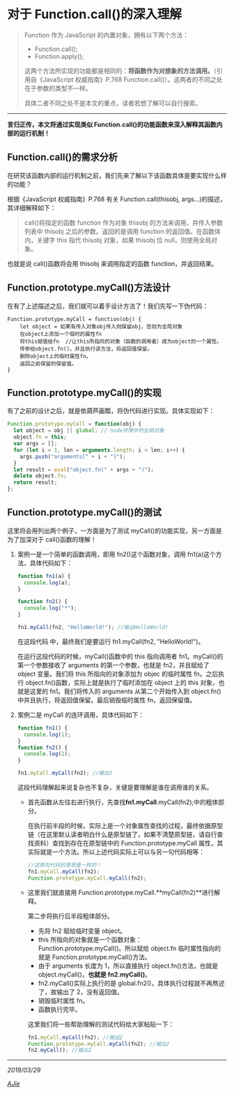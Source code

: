 # 对于 Function.call()的深入理解

> Function 作为 JavaScript 的内置对象，拥有以下两个方法：
>
> - Function.call();
> - Function.apply();
>
> 这两个方法所实现的功能都是相同的：**将函数作为对想象的方法调用。**（引用自《JavaScript 权威指南》P.768 Function.call()）。这两者的不同之处在于参数的类型不一样。
>
> 具体二者不同之处不是本文的重点，读者若想了解可以自行搜索。

---

**言归正传，本文将通过实现类似 Function.call()的功能函数来深入解释其函数内部的运行机制！**

## Function.call()的需求分析

在研究该函数内部的运行机制之前，我们先来了解以下该函数具体是要实现什么样的功能？

根据《JavaScript 权威指南》P.768 有关 Function.call(thisobj, args...)的描述，其详细解释如下：

> call()将指定的函数 function 作为对象 thisobj 的方法来调用，并传入参数列表中 thisobj 之后的参数。返回的是调用 function 的返回值。在函数体内，关键字 this 指代 thisobj 对象，如果 thisobj 位 null，则使用全局对象。

也就是说 call()函数将会用 thisobj 来调用指定的函数 function，并返回结果。

## Function.prototype.myCall()方法设计

在有了上述描述之后，我们就可以着手设计方法了！我们先写一下伪代码：

```
Function.prototype.myCall = function(obj) {
    let object = 如果有传入对象obj传入则保留obj，否则为全局对象
    在object上添加一个临时的属性fn
    将this赋值给fn	//让this所指向的对象（函数的调用者）成为object的一个属性。
    传参给object.fn()，并且执行该方法，将返回值保留。
    删除object上的临时属性fn。
    返回之前保留的保留值。
}
```

## Function.prototype.myCall()的实现

有了之前的设计之后，就是依葫芦画瓢，将伪代码进行实现。具体实现如下：

```javascript
Function.prototype.myCall = function(obj) {
  let object = obj || global; // node环境中的全局对象
  object.fn = this;
  var args = [];
  for (let i = 1, len = arguments.length; i < len; i++) {
    args.push("arguments[" + i + "]");
  }
  let result = eval("object.fn(" + args + ")");
  delete object.fn;
  return result;
};
```

## Function.prototype.myCall()的测试

这里将会用列出两个例子，一方面是为了测试 myCall()的功能实现，另一方面是为了加深对于 call()函数的理解！

1. 案例一是一个简单的函数调用，即用 fn2()这个函数对象，调用 fn1(a)这个方法，具体代码如下：

   ```javascript
   function fn1(a) {
     console.log(a);
   }

   function fn2() {
     console.log("*");
   }

   fn1.myCall(fn2, "HelloWorld!"); //输出HelloWorld!
   ```

   在这段代码 中，最终我们是要运行 fn1.myCall(fn2, "HelloWorld!")。

   在运行这段代码的时候，myCall()函数中的 this 指向调用者 fn1。myCall()的第一个参数接收了 arguments 的第一个参数，也就是 fn2，并且赋给了 object 变量。我们将 this 所指向的对象添加为 objec 的临时属性 fn。之后执行 object.fn()函数，实际上就是执行了临时添加在 object 上的 this 对象，也就是这里的 fn1。我们将传入的 arguments 从第二个开始传入到 object.fn()中并且执行，将返回值保留。最后销毁临时属性 fn，返回保留值。

2. 案例二是 myCall 的连环调用，具体代码如下：

   ```javascript
   function fn1() {
     console.log(1);
   }
   function fn2() {
     console.log(2);
   }

   fn1.myCall.myCall(fn2); //输出2
   ```

   这段代码理解起来说复杂也不复杂，关键是要理解是谁在调用谁的关系。

   - 首先函数从左往右进行执行，先查找**fn1.myCall**.myCall(fn2);中的粗体部分。

     在执行前半段的时候，实际上是一个对象属性查找的过程，最终依据原型链（在这里默认读者明白什么是原型链了，如果不清楚原型链，请自行查找资料）查找到存在在原型链中的 Function.prototype.myCall 属性，其实际就是一个方法。所以上述代码实际上可以与另一句代码相等：

     ```javascript
     //这两句代码的意思是一样的！
     fn1.myCall.myCall(fn2);
     Function.prototype.myCall.myCall(fn2);
     ```

   - 这里我们就直接用 Function.prototype.myCall.**myCall(fn2)**进行解释。

     第二步将执行后半段粗体部分。

     - 先将 fn2 赋给临时变量 object。
     - this 所指向的对象就是一个函数对象：Function.prototype.myCall()。所以赋给 object.fn 临时属性指向的就是 Function.prototype.myCall()方法。
     - 由于 arguments 长度为 1，所以直接执行 object.fn()方法，也就是 object.myCall()，**也就是 fn2.myCall()**。
     - fn2.myCall()实际上执行的是 global.fn2()，具体执行过程就不再熬述了，故输出了 2，没有返回值。
     - 销毁临时属性 fn。
     - 函数执行完毕。

     这里我们将一些帮助理解的测试代码给大家粘贴一下：

     ```javascript
     fn1.myCall.myCall(fn2); //输出2
     Function.prototype.myCall.myCall(fn2); //输出2
     fn2.myCall(); //输出2
     ```

---

_2019/03/29_

[_AJie_](https://github.com/KevinSalvatore/AJie_JS.git)
